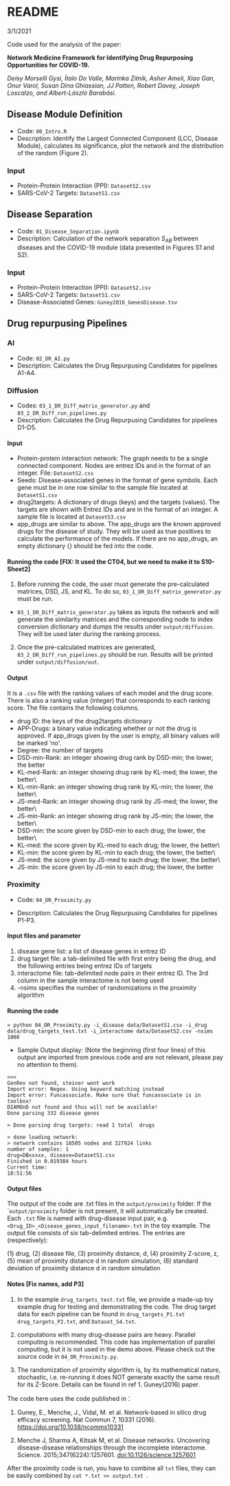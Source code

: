 # README
3/1/2021

Code used for the analysis of the paper:

**Network Medicine Framework for Identifying Drug Repurposing Opportunities for COVID-19.**

*Deisy Morselli Gysi, Ítalo Do Valle, Marinka Zitnik, Asher Ameli, Xiao Gan, Onur Varol, Susan Dina Ghiassian, JJ Patten, Robert Davey, Joseph Loscalzo, and Albert-László Barabási.*

## Disease Module Definition

-   Code: `00_Intro.R`
-   Description: Identify the Largest Connected Component (LCC, Disease Module), calculates its significance, plot the network and the distribution of the random (Figure 2).

### Input

-   Protein-Protein Interaction (PPI): `DatasetS2.csv`
-   SARS-CoV-2 Targets: `DatasetS1.csv`

## Disease Separation

-   Code: `01_Disease_Separation.ipynb`
-   Description: Calculation of the network separation $S_{AB}$ between diseases and the COVID-19 module (data presented in Figures S1 and S2).

### Input

-   Protein-Protein Interaction (PPI): `DatasetS2.csv`
-   SARS-CoV-2 Targets: `DatasetS1.csv`
-   Disease-Associated Genes: `Guney2016_GenesDisease.tsv`

## Drug repurpusing Pipelines

### AI

-   Code: `02_DR_AI.py`
-   Description: Calculates the Drug Repurpusing Candidates for pipelines A1-A4.

### Diffusion

-   Codes: `03_1_DR_Diff_matrix_generator.py` and `03_2_DR_Diff_run_pipelines.py`
-   Description: Calculates the Drug Repurpusing Candidates for pipelines D1-D5.

#### Input

-   Protein-protein interaction network: The graph needs to be a single connected component. Nodes are entrez IDs and in the format of an integer. File: `DatasetS2.csv`
-   Seeds: Disease-associated genes in the format of gene symbols. Each gene must be in one row similar to the sample file located at `DatasetS1.csv`
-   drug2targets: A dictionary of drugs (keys) and the targets (values). The targets are shown with Entrez IDs and are in the format of an integer. A sample file is located at `DatasetS3.csv`
-   app_drugs are similar to above. The app_drugs are the known approved drugs for the disease of study. They will be used as true positives to calculate the performance of the models. If there are no app_drugs, an empty dictionary {} should be fed into the code.

#### Running the code [FIX: It used the CT04, but we need to make it to S10-Sheet2]

1.  Before running the code, the user must generate the pre-calculated matrices, DSD, JS, and KL. To do so, `03_1_DR_Diff_matrix_generator.py` must be run.

-   `03_1_DR_Diff_matrix_generator.py` takes as inputs the network and will generate the similarity matrices and the corresponding node to index conversion dictionary and dumps the results under `output/diffusion`. They will be used later during the ranking process.

2.  Once the pre-calculated matrices are generated, `03_2_DR_Diff_run_pipelines.py` should be run. Results will be printed under `output/diffusion/out`.

#### Output

It is a `.csv` file with the ranking values of each model and the drug score. There is also a ranking value (integer) that corresponds to each ranking score. The file contains the following columns.

-   drug ID: the keys of the drug2targets dictionary
-   APP-Drugs: a binary value indicating whether or not the drug is approved. If app_drugs given by the user is empty, all binary values will be marked 'no'.
-   Degree: the number of targets
-   DSD-min-Rank: an integer showing drug rank by DSD-min; the lower, the better
-   KL-med-Rank: an integer showing drug rank by KL-med; the lower, the better\
-   KL-min-Rank: an integer showing drug rank by KL-min; the lower, the better\
-   JS-med-Rank: an integer showing drug rank by JS-med; the lower, the better\
-   JS-min-Rank: an integer showing drug rank by JS-min; the lower, the better\
-   DSD-min: the score given by DSD-min to each drug; the lower, the better\
-   KL-med: the score given by KL-med to each drug; the lower, the better\
-   KL-min: the score given by KL-min to each drug; the lower, the better\
-   JS-med: the score given by JS-med to each drug; the lower, the better\
-   JS-min: the score given by JS-min to each drug; the lower, the better

### Proximity

-   Code: `04_DR_Proximity.py`

-   Description: Calculates the Drug Repurpusing Candidates for pipelines P1-P3.

#### Input files and parameter

1.  disease gene list: a list of disease genes in entrez ID
2.  drug target file: a tab-delimited file with first entry being the drug, and the following entries being entrez IDs of targets
3.  interactome file: tab-delimited node pairs in their entrez ID. The 3rd column in the sample interactome is not being used
4.  -nsims specifies the number of randomizations in the proximity algorithm

#### Running the code

`> python 04_DR_Proximity.py -i_disease data/DatasetS1.csv -i_drug data/drug_targets_test.txt -i_interactome data/DatasetS2.csv -nsims 1000`

-   Sample Output display: (Note the beginning (first four lines) of this output are imported from previous code and are not relevant, please pay no attention to them).

<!-- -->

    >>>
    GenRev not found, steiner wont work
    Import error: Negex. Using keyword matching instead
    Import error: Funcassociate. Make sure that funcassociate is in toolbox!
    DIAMOnD not found and thus will not be available!
    Done parsing 332 disease genes

    > Done parsing drug targets: read 1 total  drugs

    > done loading network:
    > network contains 18505 nodes and 327924 links
    number of samples: 1
    drug=DBxxxxx, disease=DatasetS1.csv
    Finished in 0.019384 hours
    Current time: 
    18:51:56

#### Output files

The output of the code are .txt files in the `output/proximity` folder. If the \``output/proximity` folder is not present, it will automatically be created. Each `.txt` file is named with drug-disease input pair, e.g. `<Drug_ID>_<Disease_genes_input_filename>.txt` in the toy example. The output file consists of six tab-delimited entries. The entries are (respectively):

(1) drug,
(2) disease file,
(3) proximity distance, d,
(4) proximity Z-score, z,
(5) mean of proximity distance d in random simulation,
(6) standard deviation of proximity distance d in random simulation

#### Notes [Fix names, add P3]

1.  In the example `drug_targets_test.txt` file, we provide a made-up toy example drug for testing and demonstrating the code. The drug target data for each pipeline can be found in `drug_targets_P1.txt` `drug_targets_P2.txt`, and `Dataset_S4.txt`.

2.  computations with many drug-disease pairs are heavy. Parallel computing is recommended. This code has implementation of parallel computing, but it is not used in the demo above. Please check out the source code in `04_DR_Proximity.py`.

3.  The randomization of proximity algorithm is, by its mathematical nature, stochastic, i.e. re-running it does NOT generate exactly the same result for its Z-Score. Details can be found in ref 1. Guney(2016) paper.

The code here uses the code published in：

1.  Guney, E., Menche, J., Vidal, M. et al. Network-based in silico drug efficacy screening. Nat Commun 7, 10331 (2016). <https://doi.org/10.1038/ncomms10331>

2.  Menche J, Sharma A, Kitsak M, et al. Disease networks. Uncovering disease-disease relationships through the incomplete interactome. Science. 2015;347(6224):1257601. <doi:10.1126/science.1257601>


After the proximity code is run, you have to combine all `txt` files, they can be easily combined by `cat *.txt >> output.txt `.
